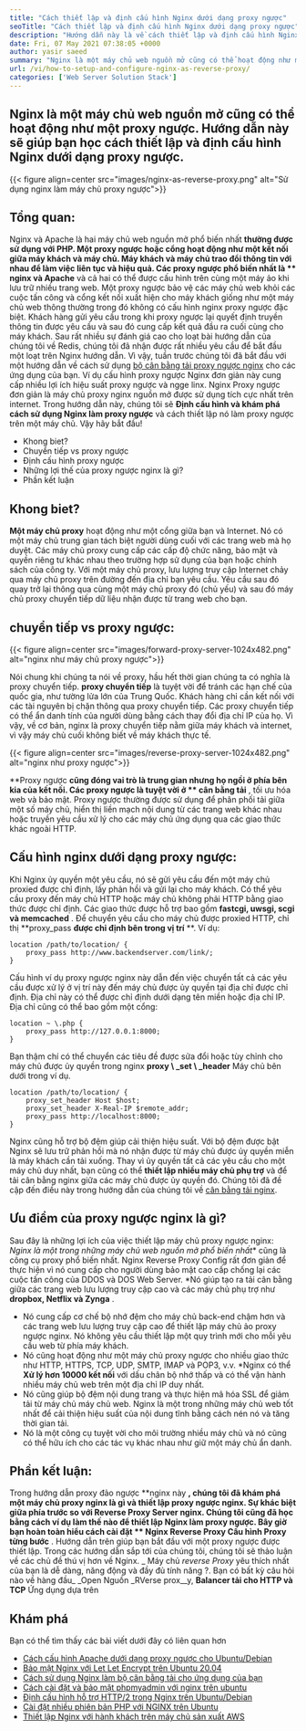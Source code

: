```yaml
---
title: "Cách thiết lập và định cấu hình Nginx dưới dạng proxy ngược" 
seoTitle: "Cách thiết lập và định cấu hình Nginx dưới dạng proxy ngược" 
description: "Hướng dẫn này là về cách thiết lập và định cấu hình Nginx dưới dạng proxy ngược. Nginx được coi là một trong những máy chủ Web proxy ngược nguồn mở phổ biến nhất." 
date: Fri, 07 May 2021 07:38:05 +0000
author: yasir saeed
summary: "Nginx là một máy chủ web nguồn mở cũng có thể hoạt động như một proxy ngược. Hướng dẫn này sẽ giúp bạn học cách thiết lập và định cấu hình Nginx dưới dạng proxy ngược." 
url: /vi/how-to-setup-and-configure-nginx-as-reverse-proxy/
categories: ['Web Server Solution Stack']
---
```


## Nginx là một máy chủ web nguồn mở cũng có thể hoạt động như một proxy ngược. Hướng dẫn này sẽ giúp bạn học cách thiết lập và định cấu hình Nginx dưới dạng proxy ngược.

{{< figure align=center src="images/nginx-as-reverse-proxy.png" alt="Sử dụng nginx làm máy chủ proxy ngược">}}


## Tổng quan:
Nginx và Apache là hai máy chủ web nguồn mở phổ biến nhất **thường được sử dụng với PHP. Một proxy ngược hoặc cổng hoạt động như một kết nối giữa máy khách và máy chủ. Máy khách và máy chủ trao đổi thông tin với nhau để làm việc liên tục và hiệu quả. Các proxy ngược phổ biến nhất là ** nginx và Apache**  và cả hai có thể được cấu hình trên cùng một máy ảo khi lưu trữ nhiều trang web. Một proxy ngược bảo vệ các máy chủ web khỏi các cuộc tấn công và cổng kết nối xuất hiện cho máy khách giống như một máy chủ web thông thường trong đó không có cấu hình nginx proxy ngược đặc biệt. Khách hàng gửi yêu cầu trong khi proxy ngược lại quyết định truyền thông tin được yêu cầu và sau đó cung cấp kết quả đầu ra cuối cùng cho máy khách.
Sau rất nhiều sự đánh giá cao cho loạt bài hướng dẫn của chúng tôi về Redis, chúng tôi đã nhận được rất nhiều yêu cầu để bắt đầu một loạt trên Nginx hướng dẫn. Vì vậy, tuần trước chúng tôi đã bắt đầu với một hướng dẫn về cách sử dụng [bộ cân bằng tải proxy ngược nginx][1] cho các ứng dụng của bạn. Ví dụ cấu hình proxy ngược Nginx đơn giản này cung cấp nhiều lợi ích hiệu suất proxy ngược và ngge linx. Nginx Proxy ngược đơn giản là máy chủ proxy nginx nguồn mở được sử dụng tích cực nhất trên internet. Trong hướng dẫn này, chúng tôi sẽ  **Định cấu hình và khám phá cách sử dụng Nginx làm proxy ngược**  và cách thiết lập nó làm proxy ngược trên một máy chủ. Vậy hãy bắt đầu!
  * Khong biet?
  * Chuyển tiếp vs proxy ngược
  * Định cấu hình proxy ngược
  * Những lợi thế của proxy ngược nginx là gì?
  * Phần kết luận

## Khong biet?
**Một máy chủ proxy** hoạt động như một cổng giữa bạn và Internet. Nó có một máy chủ trung gian tách biệt người dùng cuối với các trang web mà họ duyệt. Các máy chủ proxy cung cấp các cấp độ chức năng, bảo mật và quyền riêng tư khác nhau theo trường hợp sử dụng của bạn hoặc chính sách của công ty.
Với một máy chủ proxy, lưu lượng truy cập Internet chảy qua máy chủ proxy trên đường đến địa chỉ bạn yêu cầu. Yêu cầu sau đó quay trở lại thông qua cùng một máy chủ proxy đó (chủ yếu) và sau đó máy chủ proxy chuyển tiếp dữ liệu nhận được từ trang web cho bạn.

## chuyển tiếp vs proxy ngược:

{{< figure align=center src="images/forward-proxy-server-1024x482.png" alt="nginx như máy chủ proxy ngược">}}

Nói chung khi chúng ta nói về proxy, hầu hết thời gian chúng ta có nghĩa là proxy chuyển tiếp.  **proxy chuyển tiếp**  là tuyệt vời để tránh các hạn chế của quốc gia, như tường lửa lớn của Trung Quốc. Khách hàng chỉ cần kết nối với các tài nguyên bị chặn thông qua proxy chuyển tiếp. Các proxy chuyển tiếp có thể ẩn danh tính của người dùng bằng cách thay đổi địa chỉ IP của họ. Vì vậy, về cơ bản, nginx là proxy chuyển tiếp nằm giữa máy khách và internet, vì vậy máy chủ cuối không biết về máy khách thực tế.

{{< figure align=center src="images/reverse-proxy-server-1024x482.png" alt="nginx như proxy ngược">}}

**Proxy ngược **cũng đóng vai trò là trung gian nhưng họ ngồi ở phía bên kia của kết nối. Các proxy ngược là tuyệt vời ở ** cân bằng tải** , tối ưu hóa web và bảo mật. Proxy ngược thường được sử dụng để phân phối tải giữa một số máy chủ, hiển thị liền mạch nội dung từ các trang web khác nhau hoặc truyền yêu cầu xử lý cho các máy chủ ứng dụng qua các giao thức khác ngoài HTTP.

## Cấu hình nginx dưới dạng proxy ngược:
Khi Nginx ủy quyền một yêu cầu, nó sẽ gửi yêu cầu đến một máy chủ proxied được chỉ định, lấy phản hồi và gửi lại cho máy khách. Có thể yêu cầu proxy đến máy chủ HTTP hoặc máy chủ không phải HTTP bằng giao thức được chỉ định. Các giao thức được hỗ trợ bao gồm  **fastcgi, uwsgi, scgi và memcached** .
Để chuyển yêu cầu cho máy chủ được proxied HTTP, chỉ thị **proxy_pass  **được chỉ định bên trong vị trí**  **. Ví dụ:
```
location /path/to/location/ {
    proxy_pass http://www.backendserver.com/link/;
}
```
Cấu hình ví dụ proxy ngược nginx này dẫn đến việc chuyển tất cả các yêu cầu được xử lý ở vị trí này đến máy chủ được ủy quyền tại địa chỉ được chỉ định. Địa chỉ này có thể được chỉ định dưới dạng tên miền hoặc địa chỉ IP. Địa chỉ cũng có thể bao gồm một cổng:
```
location ~ \.php {
    proxy_pass http://127.0.0.1:8000;
}
```
Bạn thậm chí có thể chuyển các tiêu đề được sửa đổi hoặc tùy chỉnh cho máy chủ được ủy quyền trong nginx  **proxy \ _set \ _header**  Máy chủ bên dưới trong ví dụ.
```
location /path/to/location/ {
    proxy_set_header Host $host;
    proxy_set_header X-Real-IP $remote_addr;
    proxy_pass http://localhost:8000;
}
```
Nginx cũng hỗ trợ bộ đệm giúp cải thiện hiệu suất. Với bộ đệm được bật Nginx sẽ lưu trữ phản hồi mà nó nhận được từ máy chủ được ủy quyền miễn là máy khách cần tải xuống.
Thay vì ủy quyền tất cả các yêu cầu cho một máy chủ duy nhất, bạn cũng có thể  **thiết lập nhiều máy chủ phụ trợ**  và để tải cân bằng nginx giữa các máy chủ được ủy quyền đó. Chúng tôi đã đề cập đến điều này trong hướng dẫn của chúng tôi về [cân bằng tải nginx][1].

## Ưu điểm của proxy ngược nginx là gì?
Sau đây là những lợi ích của việc thiết lập máy chủ proxy ngược nginx:
  *Nginx là một trong những máy chủ web nguồn mở phổ biến nhất** cũng là công cụ proxy phổ biến nhất. Nginx Reverse Proxy Config rất đơn giản để thực hiện vì nó cung cấp cho người dùng bảo mật cao cấp chống lại các cuộc tấn công của DDOS và DOS Web Server.
  *Nó giúp tạo ra tải cân bằng giữa các trang web lưu lượng truy cập cao và các máy chủ phụ trợ như  **dropbox, Netflix và Zynga** .
  * Nó cung cấp cơ chế bộ nhớ đệm cho máy chủ back-end chậm hơn và các trang web lưu lượng truy cập cao để thiết lập máy chủ ảo proxy ngược nginx. Nó không yêu cầu thiết lập một quy trình mới cho mỗi yêu cầu web từ phía máy khách.
  * Nó cũng hoạt động như một máy chủ proxy ngược cho nhiều giao thức như HTTP, HTTPS, TCP, UDP, SMTP, IMAP và POP3, v.v.
  *Nginx có thể  **Xử lý hơn 10000 kết nối**  với dấu chân bộ nhớ thấp và có thể vận hành nhiều máy chủ web trên một địa chỉ IP duy nhất.
  * Nó cũng giúp bộ đệm nội dung trang và thực hiện mã hóa SSL để giảm tải từ máy chủ máy chủ web. Nginx là một trong những máy chủ web tốt nhất để cải thiện hiệu suất của nội dung tĩnh bằng cách nén nó và tăng thời gian tải.
  * Nó là một công cụ tuyệt vời cho môi trường nhiều máy chủ và nó cũng có thể hữu ích cho các tác vụ khác nhau như giữ một máy chủ ẩn danh.

## Phần kết luận:
Trong hướng dẫn proxy đảo ngược **nginx này **, chúng tôi đã khám phá một máy chủ proxy nginx là gì và thiết lập proxy ngược nginx. Sự khác biệt giữa phía trước so với Reverse Proxy Server nginx. Chúng tôi cũng đã học bằng cách ví dụ làm thế nào để thiết lập Nginx làm proxy ngược. Bây giờ bạn hoàn toàn hiểu cách cài đặt ** Nginx Reverse Proxy Cấu hình Proxy từng bước** . Hướng dẫn trên giúp bạn bắt đầu với một proxy ngược được thiết lập. Trong các hướng dẫn sắp tới của chúng tôi, chúng tôi sẽ thảo luận về các chủ đề thú vị hơn về Nginx.
_ Máy chủ _reverse Proxy_ yêu thích nhất của bạn là dễ dàng, năng động và đầy đủ tính năng ?. Bạn có bất kỳ câu hỏi nào về hàng đầu_ _Open Nguồn _RVerse prox__y,  **Balancer tải cho HTTP và TCP**  Ứng dụng dựa trên

## Khám phá
Bạn có thể tìm thấy các bài viết dưới đây có liên quan hơn
  * [Cách cấu hình Apache dưới dạng proxy ngược cho Ubuntu/Debian][3]
  * [Bảo mật Nginx với Let Let Encrypt trên Ubuntu 20.04][4]
  * [Cách sử dụng Nginx làm bộ cân bằng tải cho ứng dụng của bạn][1]
  * [Cách cài đặt và bảo mật phpmyadmin với nginx trên ubuntu][5]
  * [Định cấu hình hỗ trợ HTTP/2 trong Nginx trên Ubuntu/Debian][6]
  * [Cài đặt nhiều phiên bản PHP với NGINX trên Ubuntu][7]
  * [Thiết lập Nginx với hành khách trên máy chủ sản xuất AWS][8]

  
[1]: https://blog.containerize.com/web-server-solution-stack/how-to-use-nginx-as-load-balancer-for-your-application/
[2]: mailto:yasir.saeed@aspose.com
[3]: https://blog.containerize.com/web-server-solution-stack/how-to-configure-apache-as-a-reverse-proxy-for-ubuntudebian/
[4]: https://blog.containerize.com/web-server-solution-stack/how-to-secure-nginx-with-letsencrypt-on-ubuntu-20-04/
[5]: https://blog.containerize.com/web-server-solution-stack/how-to-install-and-secure-phpmyadmin-with-nginx-on-ubuntu/
[6]: https://blog.containerize.com/web-server-solution-stack/how-to-configure-http2-support-in-nginx-on-ubuntudebian/
[7]: https://blog.containerize.com/web-server-solution-stack/how-to-install-multiple-php-versions-with-nginx-on-ubuntu/
[8]: https://blog.containerize.com/web-server-solution-stack/how-to-setup-nginx-with-passenger-on-aws-production-server/
